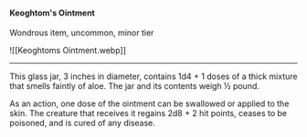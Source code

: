 #### Keoghtom's Ointment

Wondrous item, uncommon, minor tier

![[Keoghtoms Ointment.webp]]

---

This glass jar, 3 inches in diameter, contains 1d4 + 1 doses of a thick mixture that smells faintly of aloe. The jar and its contents weigh ½ pound.

As an action, one dose of the ointment can be swallowed or applied to the skin. The creature that receives it regains 2d8 + 2 hit points, ceases to be poisoned, and is cured of any disease.